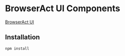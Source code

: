 # BrowserAct UI Components

[BrowserAct UI](https://xing-lin.github.io/components)

## Installation

```bash
npm install
```
